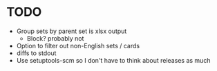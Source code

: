 # TODO

-   Group sets by parent set is xlsx output
    -   Block? probably not
-   Option to filter out non-English sets / cards
-   diffs to stdout
-   Use setuptools-scm so I don't have to think about releases as much

